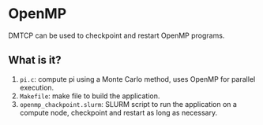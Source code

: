 # OpenMP

DMTCP can be used to checkpoint and restart OpenMP programs.


## What is it?

1. `pi.c`: compute pi using a Monte Carlo method, uses OpenMP for parallel
   execution.
1. `Makefile`: make file to build the application.
1. `openmp_chackpoint.slurm`: SLURM script to run the application on a
   compute node, checkpoint and restart as long as necessary.
